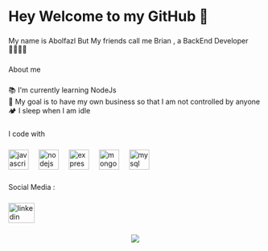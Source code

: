 <h1 align="left">Hey    Welcome to my GitHub 👋</h1>

###

<p align="left">My name is Abolfazl But My friends call me Brian , a BackEnd Developer 🧑🏼‍💻🔐</p>

###

<p align="left">About me</p>

###

<p align="left">📚 I'm currently learning NodeJs<br>🎯 My goal is to have my own business so that I am not controlled by anyone<br>🏕️ I sleep when I am idle</p>

###

<p align="left">I code with</p>

###

<div align="left">
  <img src="https://cdn.jsdelivr.net/gh/devicons/devicon/icons/javascript/javascript-original.svg" height="40" alt="javascript logo"  />
  <img width="12" />
  <img src="https://cdn.jsdelivr.net/gh/devicons/devicon/icons/nodejs/nodejs-original.svg" height="40" alt="nodejs logo"  />
  <img width="12" />
  <img src="https://cdn.jsdelivr.net/gh/devicons/devicon/icons/express/express-original.svg" height="40" alt="express logo"  />
  <img width="12" />
  <img src="https://cdn.jsdelivr.net/gh/devicons/devicon/icons/mongodb/mongodb-original.svg" height="40" alt="mongodb logo"  />
  <img width="12" />
  <img src="https://cdn.jsdelivr.net/gh/devicons/devicon/icons/mysql/mysql-original.svg" height="40" alt="mysql logo"  />
</div>

###

<p align="left">Social Media :</p>

###

<div align="left">
  <a href="https://www.linkedin.com/in/abolfazl-ghaderi-04769a290" target="_blank">
    <img src="https://raw.githubusercontent.com/maurodesouza/profile-readme-generator/master/src/assets/icons/social/linkedin/default.svg" width="52" height="40" alt="linkedin logo"  />
  </a>
</div>

###

<div align="center">
  <img src="https://profile-counter.glitch.me/AbolfazlGhaderi/count.svg?"  />
</div>

###
